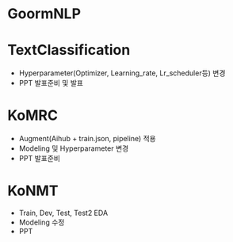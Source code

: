 # GoormNLP

# TextClassification
* Hyperparameter(Optimizer, Learning_rate, Lr_scheduler등) 변경
* PPT 발표준비 및 발표

# KoMRC
* Augment(Aihub + train.json, pipeline) 적용
* Modeling 및 Hyperparameter 변경
* PPT 발표준비

# KoNMT
* Train, Dev, Test, Test2 EDA
* Modeling 수정
* PPT 
